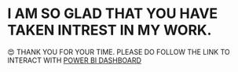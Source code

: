 # I AM SO GLAD THAT YOU HAVE TAKEN INTREST IN MY WORK.
😍 THANK YOU FOR YOUR TIME. PLEASE DO FOLLOW THE LINK TO INTERACT WITH <a href="https://shoninel.github.io/shoninel2.github.io/generic.html">POWER BI DASHBOARD</a>
